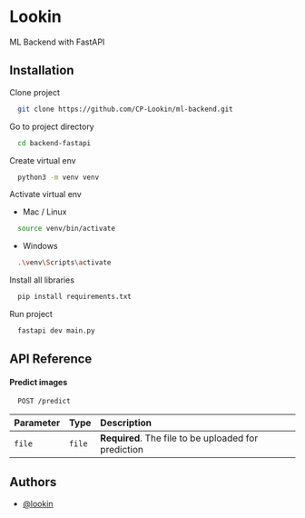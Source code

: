 
# Lookin

ML Backend with FastAPI

## Installation


Clone project
```bash
  git clone https://github.com/CP-Lookin/ml-backend.git
```
Go to project directory
```bash
  cd backend-fastapi
```

Create virtual env
```bash
  python3 -m venv venv
```

Activate virtual env
- Mac / Linux
```bash
  source venv/bin/activate
```

- Windows
```bash
  .\venv\Scripts\activate

```

Install all libraries
```bash
  pip install requirements.txt
``` 
Run project
```bash
  fastapi dev main.py
```


## API Reference

#### Predict images

```http
  POST /predict
```

| Parameter | Type     | Description                |
| :-------- | :------- | :------------------------- |
| `file` | `file` | **Required**. The file to be uploaded for prediction  |



## Authors

- [@lookin](https://github.com/CP-Lookin/)

